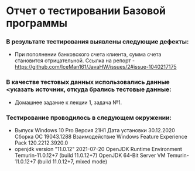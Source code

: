 # Отчет о тестировании Базовой программы

### В результате тестирования выявлены следующие дефекты:

* При пополнении банковского счета клиента, сумма счета становится отрицательной. Ссылка на репорт - https://github.com/IceMan161/JavaHW/issues/2#issue-1040217175

### В качестве тестовых данных использовались данные <указать источник, откуда брались тестовые данные:

* Домашнее задание к лекции 1, задача №1.

### Тестирование проводилось в следующем окружении:
* Выпуск Windows 10 Pro
Версия 21H1
Дата установки ‎30.‎12.‎2020
Сборка ОС 19043.1288
Взаимодействие Windows Feature Experience Pack 120.2212.3920.0
* openjdk version "11.0.12" 2021-07-20
OpenJDK Runtime Environment Temurin-11.0.12+7 (build 11.0.12+7)
OpenJDK 64-Bit Server VM Temurin-11.0.12+7 (build 11.0.12+7, mixed mode)

